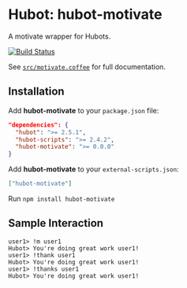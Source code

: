 # Hubot: hubot-motivate

A motivate wrapper for Hubots.

[![Build Status](https://travis-ci.org/hubot-scripts/hubot-motivate.png)](https://travis-ci.org/hubot-scripts/hubot-motivate)

See [`src/motivate.coffee`](src/motivate.coffee) for full documentation.

## Installation

Add **hubot-motivate** to your `package.json` file:

```json
"dependencies": {
  "hubot": ">= 2.5.1",
  "hubot-scripts": ">= 2.4.2",
  "hubot-motivate": ">= 0.0.0"
}
```

Add **hubot-motivate** to your `external-scripts.json`:

```json
["hubot-motivate"]
```

Run `npm install hubot-motivate`

## Sample Interaction

```
user1> !m user1
Hubot> You're doing great work user1!
user1> !thank user1
Hubot> You're doing great work user1!
user1> !thanks user1
Hubot> You're doing great work user1!
```
